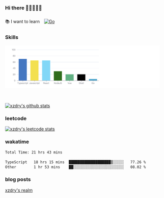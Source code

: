 ### Hi there 👋👋👋👋👋

 :books: I want to learn <a href="https://go.dev/" target="_blank"><img style="margin: 10px" src="https://profilinator.rishav.dev/skills-assets/go-original.svg" alt="Go" height="50" /></a>  

### Skills
![](img/2022-09-05-22-04-20.png)

<br />

[![xzdry's github stats](https://github-readme-stats.vercel.app/api?username=xzdry&count_private=true&show_icons=true&theme=vue)](https://github.com/xzdry)

### leetcode
[![xzdry's leetcode stats](https://leetcard.jacoblin.cool/xzdry-2?theme=light&font=Anek%20Kannada&site=cn)](https://leetcode.cn/u/xzdry-2/)

### wakatime
<!--START_SECTION:waka-->

```text
Total Time: 21 hrs 43 mins

TypeScript   18 hrs 15 mins  ███████████████████▒░░░░░   77.26 %
Other        1 hr 53 mins    ██░░░░░░░░░░░░░░░░░░░░░░░   08.02 %
```

<!--END_SECTION:waka-->

### blog posts
[xzdry's realm](https://www.justdry.net/)

